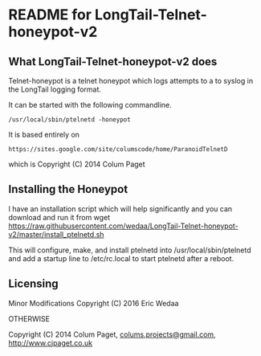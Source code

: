 README for LongTail-Telnet-honeypot-v2
==============

What LongTail-Telnet-honeypot-v2 does
--------------
Telnet-honeypot is a telnet honeypot which logs attempts to a
to syslog in the LongTail logging format. 

It can be started with the following commandline.

	/usr/local/sbin/ptelnetd -honeypot

It is based entirely on

	https://sites.google.com/site/columscode/home/ParanoidTelnetD

which is Copyright (C) 2014 Colum Paget

Installing the Honeypot
--------------
I have an installation script which will help significantly and you can
download and run it from
	wget https://raw.githubusercontent.com/wedaa/LongTail-Telnet-honeypot-v2/master/install_ptelnetd.sh

This will configure, make, and install ptelnetd into /usr/local/sbin/ptelnetd
and add a startup line to /etc/rc.local to start ptelnetd after a reboot.

Licensing
--------------
Minor Modifications Copyright (C) 2016 Eric Wedaa

OTHERWISE

Copyright (C) 2014 Colum Paget, colums.projects@gmail.com, http://www.cjpaget.co.uk

